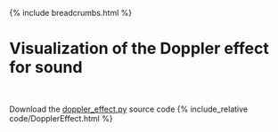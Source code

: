 {% include breadcrumbs.html %}

# Visualization of the Doppler effect for sound
<div class="header_line"><br/></div>

Download the [doppler_effect.py](code/doppler_effect.py) source code
{% include_relative code/DopplerEffect.html %}
